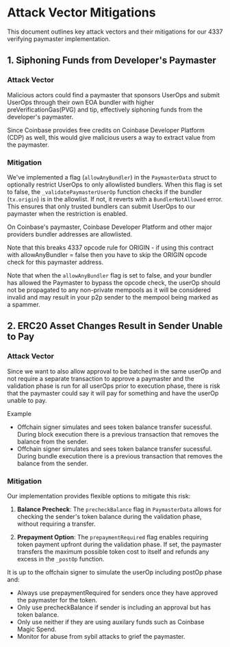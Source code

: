 # Attack Vector Mitigations

This document outlines key attack vectors and their mitigations for our 4337 verifying paymaster implementation.

## 1. Siphoning Funds from Developer's Paymaster

### Attack Vector
Malicious actors could find a paymaster that sponsors UserOps and submit UserOps through their own EOA bundler with higher preVerificationGas(PVG) and tip, effectively siphoning funds from the developer's paymaster.

Since Coinbase provides free credits on Coinbase Developer Platform (CDP) as well, this would give malicious users a way to extract value from the paymaster. 

### Mitigation
We've implemented a flag (`allowAnyBundler`) in the `PaymasterData` struct to optionally restrict UserOps to only allowlisted bundlers. When this flag is set to false, the `_validatePaymasterUserOp` function checks if the bundler (`tx.origin`) is in the allowlist. If not, it reverts with a `BundlerNotAllowed` error. This ensures that only trusted bundlers can submit UserOps to our paymaster when the restriction is enabled.

On Coinbase's paymaster, Coinbase Developer Platform and other major providers bundler addresses are allowlisted.

Note that this breaks 4337 opcode rule for ORIGIN - if using this contract with allowAnyBundler = false then you have to skip the ORIGIN opcode check for this paymaster address.

Note that when the `allowAnyBundler` flag is set to false, and your bundler has allowed the Paymaster to bypass the opcode check, the userOp should not be propagated to any non-private mempools as it will be considered invalid and may result in your p2p sender to the mempool being marked as a spammer.

## 2. ERC20 Asset Changes Result in Sender Unable to Pay

### Attack Vector
Since we want to also allow approval to be batched in the same userOp and not require a separate transaction to approve a paymaster and the validation phase is run for all userOps prior to execution phase, there is risk that the paymaster could say it will pay for something and have the userOp unable to pay. 

Example

- Offchain signer simulates and sees token balance transfer sucessful. During block execution there is a previous transaction that removes the balance from the sender. 
- Offchain signer simulates and sees token balance transfer sucessful. During bundle execution there is a previous transaction that removes the balance from the sender. 

### Mitigation
Our implementation provides flexible options to mitigate this risk:

1. **Balance Precheck**: The `precheckBalance` flag in `PaymasterData` allows for checking the sender's token balance during the validation phase, without requiring a transfer.

2. **Prepayment Option**: The `prepaymentRequired` flag enables requiring token payment upfront during the validation phase. If set, the paymaster transfers the maximum possible token cost to itself and refunds any excess in the `_postOp` function.

It is up to the offchain signer to simulate the userOp including postOp phase and:
- Always use prepaymentRequired for senders once they have approved the paymaster for the token.
- Only use precheckBalance if sender is including an approval but has token balance.
- Only use neither if they are using auxilary funds such as Coinbase Magic Spend.
- Monitor for abuse from sybil attacks to grief the paymaster. 
